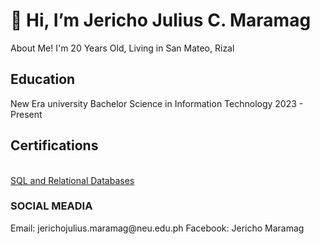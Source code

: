 <h1>👋 Hi, I’m Jericho Julius C. Maramag </h1>
About Me!
I'm 20 Years Old, Living in San Mateo, Rizal 

<h2> Education </h2>
New Era university 
Bachelor Science in Information Technology 
2023 - Present

<h2> Certifications </h2>
<br> <a href="https://courses.cognitiveclass.ai/certificates/e5aa1d6df1c74f00aced19236e58ee85#"> SQL and Relational Databases </a> </br>

<h3> SOCIAL MEADIA </h3>
Email: jerichojulius.maramag@neu.edu.ph
Facebook: Jericho Maramag
